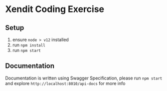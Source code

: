 # Xendit Coding Exercise

## Setup

1. ensure `node > v12` installed
2. run `npm install`
3. run `npm start`

## Documentation

Documentation is written using Swagger Specification, please run `npm start` and explore `http://localhost:8010/api-docs` for more info
